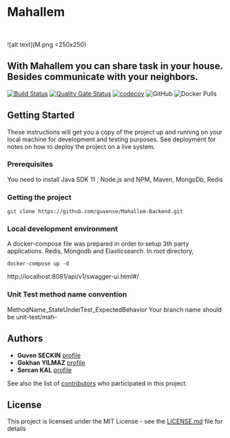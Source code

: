 

# Mahallem 
&nbsp;&nbsp;&nbsp;&nbsp;&nbsp;&nbsp;&nbsp;&nbsp;&nbsp;&nbsp;

![alt text](M.png =250x250)

## With Mahallem you can share task in your house. Besides communicate with your neighbors.

[![Build Status](https://travis-ci.com/guvense/Mahallem.svg?branch=master)](https://travis-ci.com/guvense/Mahallem)
[![Quality Gate Status](https://sonarcloud.io/api/project_badges/measure?project=guvense_Mahallem-Backend&metric=alert_status)](https://sonarcloud.io/dashboard?id=guvense_Mahallem-Backend)
[![codecov](https://codecov.io/gh/guvense/Mahallem/branch/master/graph/badge.svg)](https://codecov.io/gh/guvense/Mahallem)
![GitHub](https://img.shields.io/github/license/guvense/mahallem)
![Docker Pulls](https://img.shields.io/docker/pulls/guvense/mahallem_api)
## Getting Started

These instructions will get you a copy of the project up and running on your local machine for development and testing purposes. See deployment for notes on how to deploy the project on a live system.

### Prerequisites

You need to install Java SDK 11 , Node.js and NPM, Maven, MongoDb, Redis


### Getting the project
```
git clone https://github.com/guvense/Mahallem-Backend.git
```

### Local development environment
A docker-compose file was prepared in order to setup 3th party applications. Redis, Mongodb and Elasticsearch.
In root directory,
```
docker-compose up -d
```
http://localhost:8081/api/v1/swagger-ui.html#/

### Unit Test method name convention 
  MethodName_StateUnderTest_ExpectedBehavior
  Your branch name should be unit-test/mah-<Issue Id>
 
## Authors
* **Guven SECKIN** [profile](https://github.com/guvense)
* **Gokhan YILMAZ** [profile](https://github.com/GokhanYilmaz44)
* **Sercan KAL** [profile](https://github.com/srcnkl)

See also the list of [contributors](https://github.com/guvense/Mahallem-Backend/graphs/contributors) who participated in this project.

## License

This project is licensed under the MIT License - see the [LICENSE.md](LICENSE.md) file for details

